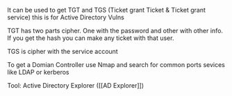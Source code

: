 It can be used to get TGT and TGS (Ticket grant Ticket & Ticket grant service) this is for Active Directory Vulns

TGT has two parts cipher. One with the password and other with other info. If you get the hash you can make any ticket with that user.

TGS is cipher with the service account


To get a Domian Controller use Nmap and search for common ports sevices like LDAP or kerberos


Tool: Active Directory Explorer ([[AD Explorer]])